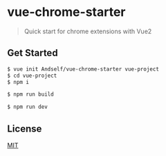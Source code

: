 # vue-chrome-starter

> Quick start for chrome extensions with Vue2


## Get Started

```bash
$ vue init Andself/vue-chrome-starter vue-project
$ cd vue-project
$ npm i

$ npm run build

$ npm run dev
```

## License
[MIT](https://github.com/rwatts3/vue-chrome-starter/blob/master/LICENSE)